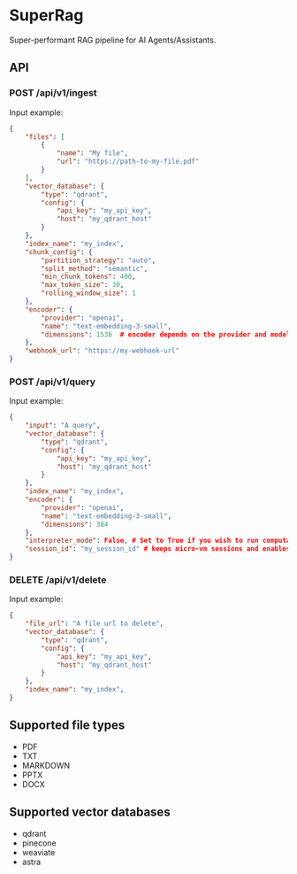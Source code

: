 # SuperRag

Super-performant RAG pipeline for AI Agents/Assistants.

## API

### POST /api/v1/ingest

Input example:
```json
{
    "files": [
        {
            "name": "My file",
            "url": "https://path-to-my-file.pdf"
        }
    ],
    "vector_database": {
        "type": "qdrant",
        "config": {
            "api_key": "my_api_key",
            "host": "my_qdrant_host"
        }
    },
    "index_name": "my_index",
    "chunk_config": {
        "partition_strategy": "auto",
        "split_method": "semantic",
        "min_chunk_tokens": 400,
        "max_token_size": 30,
        "rolling_window_size": 1
    },
    "encoder": {
        "provider": "openai",
        "name": "text-embedding-3-small",
        "dimensions": 1536  # encoder depends on the provider and model
    },
    "webhook_url": "https://my-webhook-url"
}
```

### POST /api/v1/query

Input example:
```json
{
    "input": "A query",
    "vector_database": {
        "type": "qdrant",
        "config": {
            "api_key": "my_api_key",
            "host": "my_qdrant_host"
        }
    },
    "index_name": "my_index",
    "encoder": {
        "provider": "openai",
        "name": "text-embedding-3-small",
        "dimensions": 384
    },
    "interpreter_mode": False, # Set to True if you wish to run computation Q&A with a code interpreter
    "session_id": "my_session_id" # keeps micro-vm sessions and enables caching 
}
```

### DELETE /api/v1/delete

Input example:
```json
{
    "file_url": "A file url to delete",
    "vector_database": {
        "type": "qdrant",
        "config": {
            "api_key": "my_api_key",
            "host": "my_qdrant_host"
        }
    },
    "index_name": "my_index",
}
```

## Supported file types

- PDF
- TXT
- MARKDOWN
- PPTX
- DOCX

## Supported vector databases

- qdrant
- pinecone
- weaviate
- astra
